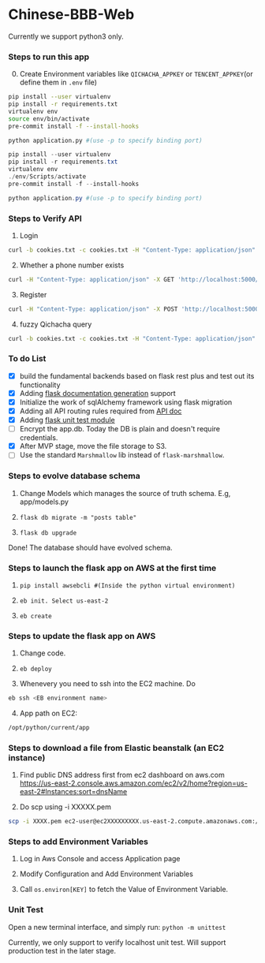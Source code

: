 # Chinese-BBB-Web

Currently we support python3 only.

### Steps to run this app

0. Create Environment variables like `QICHACHA_APPKEY` or `TENCENT_APPKEY`(or define them in `.env` file)

```sh
pip install --user virtualenv
pip install -r requirements.txt
virtualenv env
source env/bin/activate
pre-commit install -f --install-hooks

python application.py #(use -p to specify binding port)
```

```powershell
pip install --user virtualenv
pip install -r requirements.txt
virtualenv env
./env/Scripts/activate
pre-commit install -f --install-hooks

python application.py #(use -p to specify binding port)
```

### Steps to Verify API

1. Login

```sh
curl -b cookies.txt -c cookies.txt -H "Content-Type: application/json" -X POST 'http://localhost:5000/api/login' -d '{"phone_num":"az", "password":"az"}'
```

2. Whether a phone number exists

```sh
curl -H "Content-Type: application/json" -X GET 'http://localhost:5000/api/phone_exist/17782583329'
```

3. Register

```sh
curl -H "Content-Type: application/json" -X POST 'http://localhost:5000/api/register' -d '{"phone_num": "133", "password":"133", "sex":"female"}'
```

4. fuzzy Qichacha query

```sh
curl -b cookies.txt -c cookies.txt -H "Content-Type: application/json" -X POST 'http://localhost:5000/api/fuzzy_query' -d '{"keyword": "baidu"}'
```

### To do List

- [x] build the fundamental backends based on flask rest plus and test out its functionality
- [x] Adding [flask documentation generation](https://flask-restplus.readthedocs.io/en/0.2/documenting.html) support
- [x] Initialize the work of sqlAlchemy framework using flask migration
- [x] Adding all API routing rules required from [API doc](https://github.com/chinese-bbb/documents/blob/master/api-summary.md)
- [x] Adding [flask unit test module](http://flask.pocoo.org/docs/1.0/testing/)
- [ ] Encrypt the app.db. Today the DB is plain and doesn't require credentials.
- [x] After MVP stage, move the file storage to S3.
- [ ] Use the standard `Marshmallow` lib instead of `flask-marshmallow`.

### Steps to evolve database schema

1. Change Models which manages the source of truth schema. E.g, app/models.py

2. `flask db migrate -m "posts table"`

3. `flask db upgrade`

Done! The database should have evolved schema.

### Steps to launch the flask app on AWS at the first time

1. `pip install awsebcli #(Inside the python virtual environment)`

2. `eb init. Select us-east-2`

3. `eb create`

### Steps to update the flask app on AWS

1. Change code.

2. `eb deploy`

3. Whenevery you need to ssh into the EC2 machine. Do

```sh
eb ssh <EB environment name>
```

4. App path on EC2:

```sh
/opt/python/current/app
```

### Steps to download a file from Elastic beanstalk (an EC2 instance)

1. Find public DNS address first from ec2 dashboard on aws.com
   https://us-east-2.console.aws.amazon.com/ec2/v2/home?region=us-east-2#Instances:sort=dnsName

2. Do scp using -i XXXXX.pem

```sh
scp -i XXXX.pem ec2-user@ec2XXXXXXXXX.us-east-2.compute.amazonaws.com:/opt/python/current/app/XXXXXX
```

### Steps to add Environment Variables

1. Log in Aws Console and access Application page

2. Modify Configuration and Add Environment Variables

3. Call `os.environ[KEY]` to fetch the Value of Environment Variable.

### Unit Test

Open a new terminal interface, and simply run:
`python -m unittest`

Currently, we only support to verify localhost unit test. Will support production test in the later stage.
